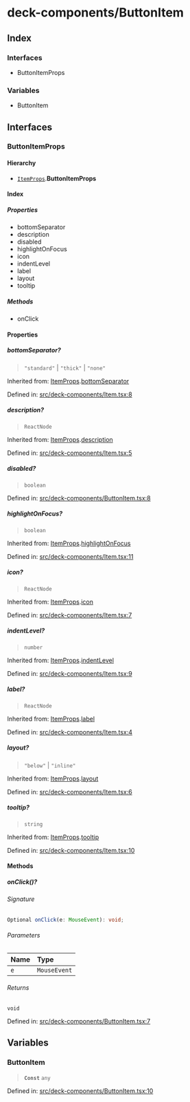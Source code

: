 # deck-components/ButtonItem

## Index

### Interfaces

- ButtonItemProps

### Variables

- ButtonItem

## Interfaces

### ButtonItemProps

#### Hierarchy

- [`ItemProps`](Item#itemprops).**ButtonItemProps**

#### Index

##### Properties

- bottomSeparator
- description
- disabled
- highlightOnFocus
- icon
- indentLevel
- label
- layout
- tooltip

##### Methods

- onClick

#### Properties

##### bottomSeparator?

> `"standard"` \| `"thick"` \| `"none"`

Inherited from: [ItemProps](Item#itemprops).[bottomSeparator](Item#bottomseparator)

Defined in:  [src/deck-components/Item.tsx:8](https://github.com/SteamDeckHomebrew/decky-frontend-lib/blob/-/src/deck-components/Item.tsx#L8)

##### description?

> `ReactNode`

Inherited from: [ItemProps](Item#itemprops).[description](Item#description)

Defined in:  [src/deck-components/Item.tsx:5](https://github.com/SteamDeckHomebrew/decky-frontend-lib/blob/-/src/deck-components/Item.tsx#L5)

##### disabled?

> `boolean`

Defined in:  [src/deck-components/ButtonItem.tsx:8](https://github.com/SteamDeckHomebrew/decky-frontend-lib/blob/-/src/deck-components/ButtonItem.tsx#L8)

##### highlightOnFocus?

> `boolean`

Inherited from: [ItemProps](Item#itemprops).[highlightOnFocus](Item#highlightonfocus)

Defined in:  [src/deck-components/Item.tsx:11](https://github.com/SteamDeckHomebrew/decky-frontend-lib/blob/-/src/deck-components/Item.tsx#L11)

##### icon?

> `ReactNode`

Inherited from: [ItemProps](Item#itemprops).[icon](Item#icon)

Defined in:  [src/deck-components/Item.tsx:7](https://github.com/SteamDeckHomebrew/decky-frontend-lib/blob/-/src/deck-components/Item.tsx#L7)

##### indentLevel?

> `number`

Inherited from: [ItemProps](Item#itemprops).[indentLevel](Item#indentlevel)

Defined in:  [src/deck-components/Item.tsx:9](https://github.com/SteamDeckHomebrew/decky-frontend-lib/blob/-/src/deck-components/Item.tsx#L9)

##### label?

> `ReactNode`

Inherited from: [ItemProps](Item#itemprops).[label](Item#label)

Defined in:  [src/deck-components/Item.tsx:4](https://github.com/SteamDeckHomebrew/decky-frontend-lib/blob/-/src/deck-components/Item.tsx#L4)

##### layout?

> `"below"` \| `"inline"`

Inherited from: [ItemProps](Item#itemprops).[layout](Item#layout)

Defined in:  [src/deck-components/Item.tsx:6](https://github.com/SteamDeckHomebrew/decky-frontend-lib/blob/-/src/deck-components/Item.tsx#L6)

##### tooltip?

> `string`

Inherited from: [ItemProps](Item#itemprops).[tooltip](Item#tooltip)

Defined in:  [src/deck-components/Item.tsx:10](https://github.com/SteamDeckHomebrew/decky-frontend-lib/blob/-/src/deck-components/Item.tsx#L10)

#### Methods

##### onClick()?

###### Signature

```ts
Optional onClick(e: MouseEvent): void;
```

###### Parameters

| Name | Type |
| :------ | :------ |
| `e` | `MouseEvent` |

###### Returns

`void`

Defined in:  [src/deck-components/ButtonItem.tsx:7](https://github.com/SteamDeckHomebrew/decky-frontend-lib/blob/-/src/deck-components/ButtonItem.tsx#L7)

## Variables

### ButtonItem

> **`Const`** `any`

Defined in:  [src/deck-components/ButtonItem.tsx:10](https://github.com/SteamDeckHomebrew/decky-frontend-lib/blob/-/src/deck-components/ButtonItem.tsx#L10)
